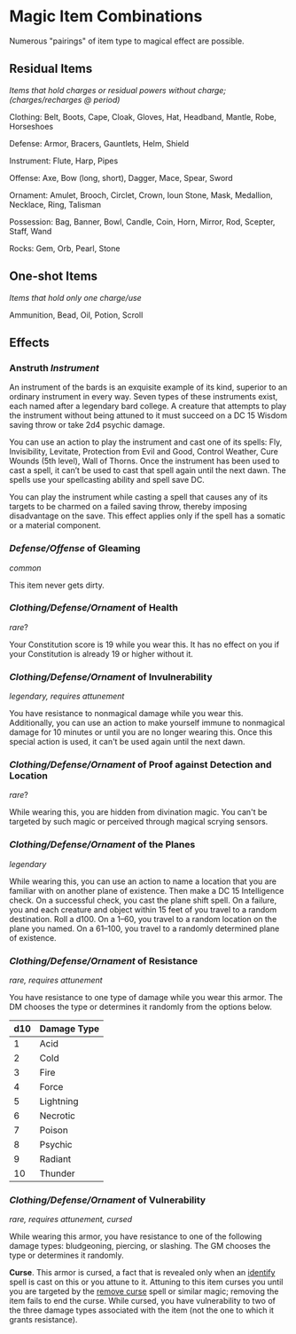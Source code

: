 # Magic Item Combinations
Numerous "pairings" of item type to magical effect are possible.

## Residual Items
*Items that hold charges or residual powers without charge; (charges/recharges @ period)*

Clothing: Belt, Boots, Cape, Cloak, Gloves, Hat, Headband, Mantle, Robe, Horseshoes

Defense: Armor, Bracers, Gauntlets, Helm, Shield

Instrument: Flute, Harp, Pipes

Offense: Axe, Bow (long, short), Dagger, Mace, Spear, Sword

Ornament: Amulet, Brooch, Circlet, Crown, Ioun Stone, Mask, Medallion, Necklace, Ring, Talisman

Possession: Bag, Banner, Bowl, Candle, Coin, Horn, Mirror, Rod, Scepter, Staff, Wand

Rocks: Gem, Orb, Pearl, Stone

## One-shot Items
*Items that hold only one charge/use*

Ammunition, Bead, Oil, Potion, Scroll

## Effects

### Anstruth *Instrument*
An instrument of the bards is an exquisite example of its kind, superior to an ordinary instrument in every way. Seven types of these instruments exist, each named after a legendary bard college. A creature that attempts to play the instrument without being attuned to it must succeed on a DC 15 Wisdom saving throw or take 2d4 psychic damage.

You can use an action to play the instrument and cast one of its spells: Fly, Invisibility, Levitate, Protection from Evil and Good, Control Weather, Cure Wounds (5th level), Wall of Thorns. Once the instrument has been used to cast a spell, it can’t be used to cast that spell again until the next dawn. The spells use your spellcasting ability and spell save DC.

You can play the instrument while casting a spell that causes any of its targets to be charmed on a failed saving throw, thereby imposing disadvantage on the save. This effect applies only if the spell has a somatic or a material component.

### *Defense/Offense* of Gleaming
*common*

This item never gets dirty.

### *Clothing/Defense/Ornament* of Health
*rare*?

Your Constitution score is 19 while you wear this. It has no effect on you if your Constitution is already 19 or higher without it.

### *Clothing/Defense/Ornament* of Invulnerability
*legendary, requires attunement*

You have resistance to nonmagical damage while you wear this. Additionally, you can use an action to make yourself immune to nonmagical damage for 10 minutes or until you are no longer wearing this. Once this special action is used, it can't be used again until the next dawn.

### *Clothing/Defense/Ornament* of Proof against Detection and Location
*rare*?

While wearing this, you are hidden from divination magic. You can't be targeted by such magic or perceived through magical scrying sensors.

### *Clothing/Defense/Ornament* of the Planes
*legendary*

While wearing this, you can use an action to name a location that you are familiar with on another plane of existence. Then make a DC 15 Intelligence check. On a successful check, you cast the plane shift spell. On a failure, you and each creature and object within 15 feet of you travel to a random destination. Roll a d100. On a 1–60, you travel to a random location on the plane you named. On a 61–100, you travel to a randomly determined plane of existence.

### *Clothing/Defense/Ornament* of Resistance
*rare, requires attunement*

You have resistance to one type of damage while you wear this armor. The DM chooses the type or determines it randomly from the options below.

d10|Damage Type
---|---------
1|Acid
2|Cold
3|Fire
4|Force
5|Lightning
6|Necrotic
7|Poison
8|Psychic
9|Radiant
10|Thunder

### *Clothing/Defense/Ornament* of Vulnerability
*rare, requires attunement, cursed*

While wearing this armor, you have resistance to one of the following damage types: bludgeoning, piercing, or slashing. The GM chooses the type or determines it randomly.

**Curse**. This armor is cursed, a fact that is revealed only when an [identify](/Magic/Spells/identify.md) spell is cast on this or you attune to it. Attuning to this item curses you until you are targeted by the [remove curse](/Magic/Spells/remove-curse.md) spell or similar magic; removing the item fails to end the curse. While cursed, you have vulnerability to two of the three damage types associated with the item (not the one to which it grants resistance).
